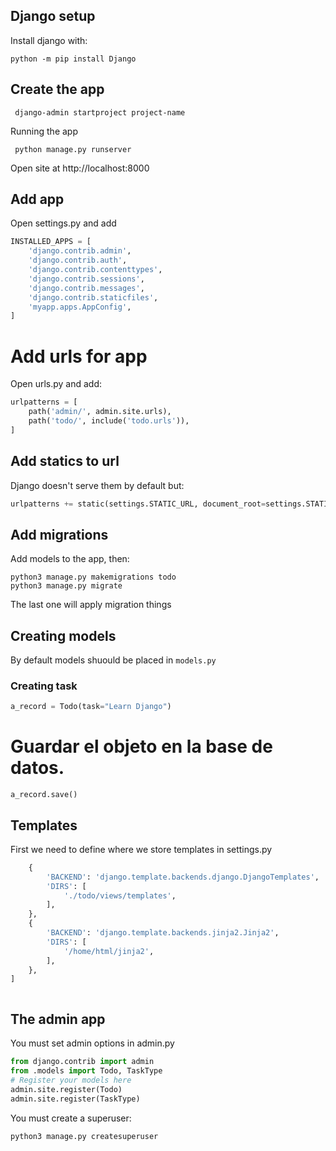 ## Django setup
Install django with:

```shell
python -m pip install Django
```

## Create the app
```shell
 django-admin startproject project-name
```

Running the app
```shell
 python manage.py runserver
```
Open site at http://localhost:8000

## Add app

Open settings.py and add

```python
INSTALLED_APPS = [
    'django.contrib.admin',
    'django.contrib.auth',
    'django.contrib.contenttypes',
    'django.contrib.sessions',
    'django.contrib.messages',
    'django.contrib.staticfiles',
    'myapp.apps.AppConfig', 
]
```

# Add urls for app
Open urls.py and add:
```python
urlpatterns = [
    path('admin/', admin.site.urls),
    path('todo/', include('todo.urls')),
]
```
## Add statics to url
Django doesn't serve them by default but:
```python
urlpatterns += static(settings.STATIC_URL, document_root=settings.STATIC_ROOT)
```

## Add migrations
Add models to the app, then:
```shell
python3 manage.py makemigrations todo
python3 manage.py migrate
```

The last one will apply migration things

## Creating models

By default models shuould be placed in `models.py` 

### Creating task

```python
a_record = Todo(task="Learn Django")
```

# Guardar el objeto en la base de datos.
```
a_record.save()
```

## Templates
First we need to define where we store templates
in settings.py
```python
    {
        'BACKEND': 'django.template.backends.django.DjangoTemplates',
        'DIRS': [
            './todo/views/templates',
        ],
    },
    {
        'BACKEND': 'django.template.backends.jinja2.Jinja2',
        'DIRS': [
            '/home/html/jinja2',
        ],
    },
]
```

```python
```

## The admin app
You must set admin options in admin.py

```python
from django.contrib import admin
from .models import Todo, TaskType
# Register your models here
admin.site.register(Todo)
admin.site.register(TaskType)
```
You must create a superuser:
```shell
python3 manage.py createsuperuser
```

```python
```

```python
```